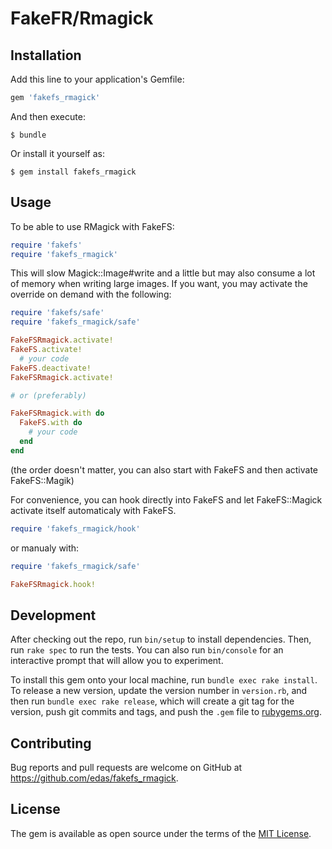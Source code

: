 # FakeFR/Rmagick

## Installation

Add this line to your application's Gemfile:

```ruby
gem 'fakefs_rmagick'
```

And then execute:

    $ bundle

Or install it yourself as:

    $ gem install fakefs_rmagick

## Usage

To be able to use RMagick with FakeFS:

```ruby
require 'fakefs'
require 'fakefs_rmagick'
```

This will slow Magick::Image#write and a little but may also consume a lot of memory when writing large images. If you want, you may activate the override on demand with the following:

```ruby
require 'fakefs/safe'
require 'fakefs_rmagick/safe'

FakeFSRmagick.activate!
FakeFS.activate!
  # your code
FakeFS.deactivate!
FakeFSRmagick.activate!

# or (preferably)

FakeFSRmagick.with do
  FakeFS.with do
    # your code
  end
end
```

(the order doesn't matter, you can also start with FakeFS and then activate FakeFS::Magik)

For convenience, you can hook directly into FakeFS and let FakeFS::Magick activate itself automaticaly with FakeFS.

```ruby
require 'fakefs_rmagick/hook'
```

or manualy with:
```ruby
require 'fakefs_rmagick/safe'

FakeFSRmagick.hook!
```



## Development

After checking out the repo, run `bin/setup` to install dependencies. Then, run `rake spec` to run the tests. You can also run `bin/console` for an interactive prompt that will allow you to experiment.

To install this gem onto your local machine, run `bundle exec rake install`. To release a new version, update the version number in `version.rb`, and then run `bundle exec rake release`, which will create a git tag for the version, push git commits and tags, and push the `.gem` file to [rubygems.org](https://rubygems.org).

## Contributing

Bug reports and pull requests are welcome on GitHub at https://github.com/edas/fakefs_rmagick.


## License

The gem is available as open source under the terms of the [MIT License](http://opensource.org/licenses/MIT).

